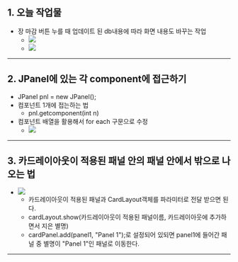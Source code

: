 ## 1. 오늘 작업물
- 장 마감 버튼 누를 때 업데이트 된 db내용에 따라 화면 내용도 바꾸는 작업
	- ![](image/240829%20work1.jpg)
	- ![](image/240829%20work2.jpg)
---
## 2. JPanel에 있는 각 component에 접근하기
- JPanel pnl = new JPanel();
- 컴포넌트 1개에 접는하는 법
	- pnl.getcomponent(int n)
- 컴포넌트 배열을 활용해서 for each 구문으로 수정
	- ![](image/패널%20안의%20컴포넌트%20접근.jpg)

---
## 3. 카드레이아웃이 적용된 패널 안의 패널 안에서 밖으로 나오는 법
- ![](image/cardlayout%20내부의%20내부%20패널에서%20밖으로.jpg)
	- 카드레이아웃이 적용된 패널과 CardLayout객체를 파라미터로 전달 받으면 된다.
	- cardLayout.show(카드레이아웃이 적용된 패널이름, 카드레이아웃에 추가하면서 지은 별명)
	- cardPanel.add(panel1, "Panel 1");로 설정되어 있되면 panel1에 들어간 패널 중 별명이 "Panel 1"인 패널로 이동한다.

---
